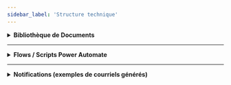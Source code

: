 ```yaml
---
sidebar_label: 'Structure technique'
---
```


<details>
<summary><strong>Bibliothèque de Documents</strong></summary>

<details>
<summary><strong>zzz_Configuration/</strong></summary>

- `DB.xlsx` : Contient les données nécessaires pour faire fonctionner les scripts (ex: courriels des DG).
- `Documentation.docx` : Le document original de ce guide.

</details>

<details>
<summary><strong>Email templates/</strong></summary>

- `onboarding.html`, `offboarding.html`, `erreur.html`.

</details>

<details>
<summary><strong>Flows/</strong></summary>

- Dossier contenant les flows exportés (`.zip`) pour sauvegarde.

</details>

</details>

---

<details>
<summary><strong>Flows / Scripts Power Automate</strong></summary>

<details>
<summary><strong>Onboarding</strong></summary>

- <strong>Déclencheur</strong> : Quand un formulaire d'onboarding est rempli.
- <strong>Schéma</strong> :
    1. Créer des variables pour les listes de logiciels et de matériels.
    2. Obtenir les courriels des partenaires TI depuis `DB.xlsx`.
    3. Créer une nouvelle adresse email pour l'utilisateur.
    4. Construire les listes de matériel (à installer / à acheter).
    5. Obtenir le courriel du DG depuis `DB.xlsx`.
    6. Envoyer un courriel récapitulatif au partenaire TI et au DG.
    7. En cas d'erreur, envoyer un avis au créateur de la requête.

</details>

<details>
<summary><strong>Offboarding</strong></summary>

- <strong>Déclencheur</strong> : Quand un formulaire d'offboarding est rempli.
- <strong>Schéma</strong> :
    1. Créer des variables pour le matériel, les logiciels et l'ID de l'employé.
    2. Rechercher dans la liste Onboarding le nom de l'employé qui part.
    3. Obtenir toutes les informations de l'employé grâce à sa demande d'onboarding initiale.
    4. Mettre à jour les listes de matériel et de logiciels à récupérer/désactiver.
    5. Supprimer la demande d'offboarding et d'onboarding des listes.
    6. Envoyer un courriel récapitulatif au partenaire TI et au DG.
    7. En cas d'erreur, envoyer un avis au créateur de la requête.

</details>

</details>

---

<details>
<summary><strong>Notifications (exemples de courriels générés)</strong></summary>

<details>
<summary><strong>Avis de création de compte (Onboarding)</strong></summary>

![Exemple d'email d'onboarding](/img/email-onboarding.png)

</details>

<details>
<summary><strong>Avis de départ (Offboarding)</strong></summary>

![Exemple d'email d'offboarding](/img/email-offboarding.png)

</details>

</details>